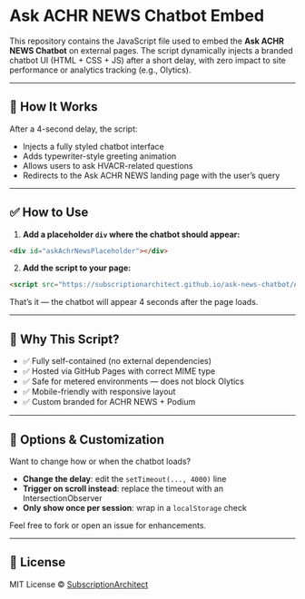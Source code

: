 # Ask ACHR NEWS Chatbot Embed

This repository contains the JavaScript file used to embed the **Ask ACHR NEWS Chatbot** on external pages. The script dynamically injects a branded chatbot UI (HTML + CSS + JS) after a short delay, with zero impact to site performance or analytics tracking (e.g., Olytics).

---

## 🚀 How It Works

After a 4-second delay, the script:
- Injects a fully styled chatbot interface
- Adds typewriter-style greeting animation
- Allows users to ask HVACR-related questions
- Redirects to the Ask ACHR NEWS landing page with the user’s query

---

## ✅ How to Use

1. **Add a placeholder `div` where the chatbot should appear:**

```html
<div id="askAchrNewsPlaceholder"></div>
````

2. **Add the script to your page:**

```html
<script src="https://subscriptionarchitect.github.io/ask-news-chatbot/ASK-NEWS-CB-SCRIPT.JS" defer></script>
```

That’s it — the chatbot will appear 4 seconds after the page loads.

---

## 🧠 Why This Script?

* ✅ Fully self-contained (no external dependencies)
* ✅ Hosted via GitHub Pages with correct MIME type
* ✅ Safe for metered environments — does not block Olytics
* ✅ Mobile-friendly with responsive layout
* ✅ Custom branded for ACHR NEWS + Podium

---

## 🔧 Options & Customization

Want to change how or when the chatbot loads?

* **Change the delay**: edit the `setTimeout(..., 4000)` line
* **Trigger on scroll instead**: replace the timeout with an IntersectionObserver
* **Only show once per session**: wrap in a `localStorage` check

Feel free to fork or open an issue for enhancements.

---

## 📄 License

MIT License © [SubscriptionArchitect](https://github.com/SubscriptionArchitect)



